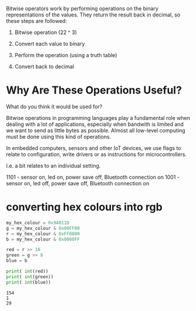 
Bitwise operators work by performing operations on the binary representations of the values. They return the result back in decimal, so these steps are followed:

1. Bitwise operation (22 ^ 3)

2. Convert each value to binary

3. Perform the operation (using a truth table)

4. Convert back to decimal

# Why Are These Operations Useful?
What do you think it would be used for?

Bitwise operations in programming languages play a fundamental role when
dealing with a lot of applications, especially when bandwith is limited
and we want to send as little bytes as possible. Almost all low-level
computing must be done using this kind of operations.

In embedded computers, sensors and other IoT devices, we use flags to
relate to configuration, write drivers or as instructions for
microcontrollers.

I.e. a bit relates to an individual setting.

1101 - sensor on, led on, power save off, Bluetooth connection on 1001 - sensor on, led off,
power save off, Bluetooth connection on

# converting hex colours into rgb
```python
my_hex_colour = 0x9A011D
g = my_hex_colour & 0x00FF00
r = my_hex_colour & 0xFF0000
b = my_hex_colour & 0x0000FF

red = r >> 16
green = g >> 8
blue = b

print( int(red))
print( int(green))
print( int(blue))
```
```
154
1
29
```
